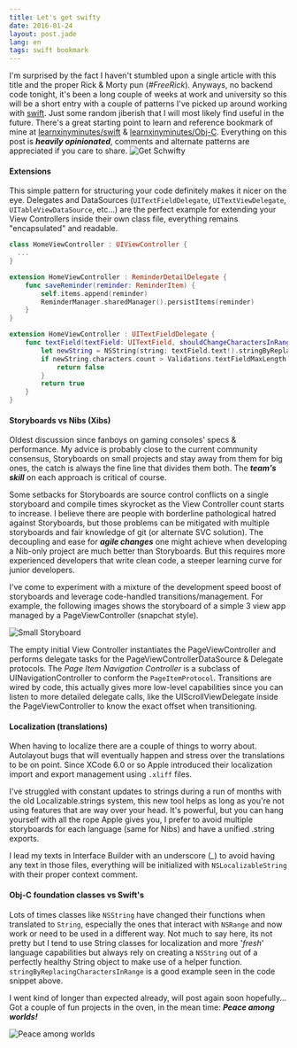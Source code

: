 ```yaml
---
title: Let's get swifty
date: 2016-01-24
layout: post.jade
lang: en
tags: swift bookmark
---
```


I'm surprised by the fact I haven't stumbled upon a single article with this title and the proper Rick & Morty pun (*#FreeRick*). Anyways, no backend code tonight, it's been a long couple of weeks at work and university so this will be a short entry with a couple of patterns I've picked up around working with [swift](https://developer.apple.com/swift/). Just some random jiberish that I will most likely find useful in the future. There's a great starting point to learn and reference bookmark of mine at [learnxinyminutes/swift](https://learnxinyminutes.com/docs/swift/) & [learnxinyminutes/Obj-C](https://learnxinyminutes.com/docs/objective-c/). Everything on this post is ***heavily opinionated***, comments and alternate patterns are appreciated if you care to share. ![Get Schwifty](/img/get-swifty.jpg "Get Schwifty")

#### Extensions

This simple pattern for structuring your code definitely makes it nicer on the eye. Delegates and DataSources (`UITextFieldDelegate`, `UITextViewDelegate`, `UITableViewDataSource`, etc...) are the perfect example for extending your View Controllers inside their own class file, everything remains "encapsulated" and readable.

```swift
class HomeViewController : UIViewController {
  ...
}

extension HomeViewController : ReminderDetailDelegate {
    func saveReminder(reminder: ReminderItem) {
        self.items.append(reminder)
        ReminderManager.sharedManager().persistItems(reminder)
    }
}

extension HomeViewController : UITextFieldDelegate {
    func textField(textField: UITextField, shouldChangeCharactersInRange range: NSRange, replacementString string: String) -> Bool {
        let newString = NSString(string: textField.text!).stringByReplacingCharactersInRange(range, withString: string)
        if newString.characters.count > Validations.textFieldMaxLength {
            return false
        }
        return true
    }
}
```

#### Storyboards vs Nibs (Xibs)

Oldest discussion since fanboys on gaming consoles' specs & performance. My advice is probably close to the current community consensus, Storyboards on small projects and stay away from them for big ones, the catch is always the fine line that divides them both. The ***team's skill*** on each approach is critical of course.

Some setbacks for Storyboards are source control conflicts on a single storyboard and compile times skyrocket as the View Controller count starts to increase. I believe there are people with borderline pathological hatred against Storyboards, but those problems can be mitigated with multiple storyboards and fair knowledge of git (or alternate SVC solution). The decoupling and ease for ***agile changes*** one might achieve when developing a Nib-only project are much better than Storyboards. But this requires more experienced developers that write clean code, a steeper learning curve for junior developers.

I've come to experiment with a mixture of the development speed boost of storyboards and leverage code-handled transitions/management. For example, the following images shows the storyboard of a simple 3 view app managed by a PageViewController (snapchat style).

![Small Storyboard](/img/small-storyboard.jpg "Small Storyboard")

The empty initial View Controller instantiates the PageViewController and performs delegate tasks for the PageViewControllerDataSource & Delegate protocols. The *Page Item Navigation Controller* is a subclass of UINavigationController to conform the `PageItemProtocol`. Transitions are wired by code, this actually gives more low-level capabilities since you can listen to more detailed delegate calls, like the UIScrollViewDelegate inside the PageViewController to know the exact offset when transitioning.

#### Localization (translations)

When having to localize there are a couple of things to worry about. Autolayout bugs that will eventually happen and stress over the translations to be on point. Since XCode 6.0 or so Apple introduced their localization import and export management using `.xliff` files.

 I've struggled with constant updates to strings during a run of months with the old Localizable.strings system, this new tool helps as long as you're not using features that are way over your head. It's powerful, but you can hang yourself with all the rope Apple gives you, I prefer to avoid multiple storyboards for each language (same for Nibs) and have a unified .string exports.

I lead my texts in Interface Builder with an underscore (*_*) to avoid having any text in those files, everything will be initialized with `NSLocalizableString` with their proper context comment.

#### Obj-C foundation classes vs Swift's

Lots of times classes like `NSString` have changed their functions when translated to `String`, especially the ones that interact with `NSRange` and now work or need to be used in a different way. Not much to say here, its not pretty but I tend to use String classes for localization and more '*fresh*' language capabilities but always rely on creating a `NSString` out of a perfectly healthy String object to make use of a helper function. `stringByReplacingCharactersInRange` is a good example seen in the code snippet above.

I went kind of longer than expected already, will post again soon hopefully... Got a couple of fun projects in the oven, in the mean time: ***Peace among worlds!***

![Peace among worlds](/img/peace-among-worlds.gif "Peace among worlds")
